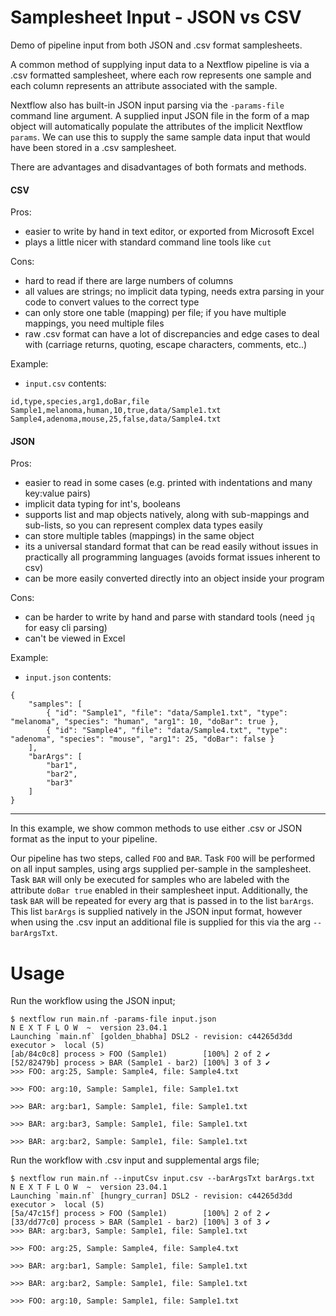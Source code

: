 # Samplesheet Input - JSON vs CSV

Demo of pipeline input from both JSON and .csv format samplesheets.

A common method of supplying input data to a Nextflow pipeline is via a .csv formatted samplesheet, where each row represents one sample and each column represents an attribute associated with the sample.

Nextflow also has built-in JSON input parsing via the `-params-file` command line argument. A supplied input JSON file in the form of a map object will automatically populate the attributes of the implicit Nextflow `params`. We can use this to supply the same sample data input that would have been stored in a .csv samplesheet.

There are advantages and disadvantages of both formats and methods.

#### CSV

Pros:

- easier to write by hand in text editor, or exported from Microsoft Excel
- plays a little nicer with standard command line tools like `cut`

Cons:

- hard to read if there are large numbers of columns
- all values are strings; no implicit data typing, needs extra parsing in your code to convert values to the correct type
- can only store one table (mapping) per file; if you have multiple mappings, you need multiple files
- raw .csv format can have a lot of discrepancies and edge cases to deal with (carriage returns, quoting, escape characters, comments, etc..)

Example:

- `input.csv` contents:

```
id,type,species,arg1,doBar,file
Sample1,melanoma,human,10,true,data/Sample1.txt
Sample4,adenoma,mouse,25,false,data/Sample4.txt
```

#### JSON

Pros:

- easier to read in some cases (e.g. printed with indentations and many key:value pairs)
- implicit data typing for int's, booleans
- supports list and map objects natively, along with sub-mappings and sub-lists, so you can represent complex data types easily
- can store multiple tables (mappings) in the same object
- its a universal standard format that can be read easily without issues in practically all programming languages (avoids format issues inherent to csv)
- can be more easily converted directly into an object inside your program

Cons:

- can be harder to write by hand and parse with standard tools (need `jq` for easy cli parsing)
- can't be viewed in Excel

Example:

- `input.json` contents:

```
{
    "samples": [
        { "id": "Sample1", "file": "data/Sample1.txt", "type": "melanoma", "species": "human", "arg1": 10, "doBar": true },
        { "id": "Sample4", "file": "data/Sample4.txt", "type": "adenoma", "species": "mouse", "arg1": 25, "doBar": false }
    ],
    "barArgs": [
        "bar1",
        "bar2",
        "bar3"
    ]
}
```

-----

In this example, we show common methods to use either .csv or JSON format as the input to your pipeline.

Our pipeline has two steps, called `FOO` and `BAR`. Task `FOO` will be performed on all input samples, using args supplied per-sample in the samplesheet. Task `BAR` will only be executed for samples who are labeled with the attribute `doBar true` enabled in their samplesheet input. Additionally, the task `BAR` will be repeated for every arg that is passed in to the list `barArgs`. This list `barArgs` is supplied natively in the JSON input format, however when using the .csv input an additional file is supplied for this via the arg `--barArgsTxt`.

# Usage

Run the workflow using the JSON input;

```
$ nextflow run main.nf -params-file input.json
N E X T F L O W  ~  version 23.04.1
Launching `main.nf` [golden_bhabha] DSL2 - revision: c44265d3dd
executor >  local (5)
[ab/84c0c8] process > FOO (Sample1)        [100%] 2 of 2 ✔
[52/82479b] process > BAR (Sample1 - bar2) [100%] 3 of 3 ✔
>>> FOO: arg:25, Sample: Sample4, file: Sample4.txt

>>> FOO: arg:10, Sample: Sample1, file: Sample1.txt

>>> BAR: arg:bar1, Sample: Sample1, file: Sample1.txt

>>> BAR: arg:bar3, Sample: Sample1, file: Sample1.txt

>>> BAR: arg:bar2, Sample: Sample1, file: Sample1.txt
```

Run the workflow with .csv input and supplemental args file;

```
$ nextflow run main.nf --inputCsv input.csv --barArgsTxt barArgs.txt
N E X T F L O W  ~  version 23.04.1
Launching `main.nf` [hungry_curran] DSL2 - revision: c44265d3dd
executor >  local (5)
[5a/47c15f] process > FOO (Sample1)        [100%] 2 of 2 ✔
[33/dd77c0] process > BAR (Sample1 - bar2) [100%] 3 of 3 ✔
>>> BAR: arg:bar3, Sample: Sample1, file: Sample1.txt

>>> FOO: arg:25, Sample: Sample4, file: Sample4.txt

>>> BAR: arg:bar1, Sample: Sample1, file: Sample1.txt

>>> BAR: arg:bar2, Sample: Sample1, file: Sample1.txt

>>> FOO: arg:10, Sample: Sample1, file: Sample1.txt
```
